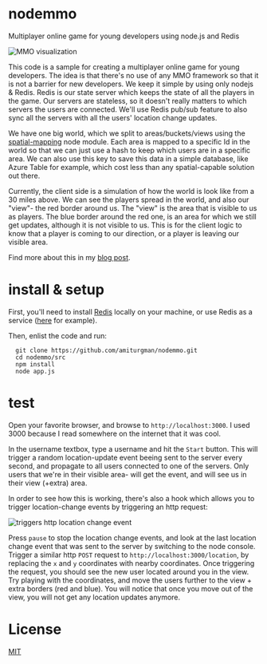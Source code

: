 # nodemmo
Multiplayer online game for young developers using node.js and Redis

![MMO visualization](https://github.com/amiturgman/nodemmo/raw/master/img/simulation.png "MMO visualization")

This code is a sample for creating a multiplayer online game for young developers. The idea is that there's no use of any MMO framework so that it is not a barrier for new developers.
We keep it simple by using only nodejs & Redis.
Redis is our state server which keeps the state of all the players in the game. Our servers are stateless, so it doesn't really matters to which servers the users are connected.
We'll use Redis pub/sub feature to also sync all the servers with all the users' location change updates.

We have one big world, which we split to areas/buckets/views using the [spatial-mapping](https://github.com/amiturgman/spatial-mapping) node module. Each area is mapped to a specific Id in the world
so that we can just use a hash to keep which users are in a specific area. We can also use this key to save this data in a simple database, like Azure Table for example, which cost less than any spatial-capable solution out there.

Currently, the client side is a simulation of how the world is look like from a 30 miles above.
We can see the players spread in the world, and also our "view"- the red border around us.
The "view" is the area that is visible to us as players. The blue border around the red one, is an area for which we still get updates, although it is not visible to us.
This is for the client logic to know that a player is coming to our direction, or a player is leaving our visible area.

Find more about this in my [blog post](http://todo-add-url.com).

# install & setup

First, you'll need to install [Redis](http://redis.io/download) locally on your machine, or use Redis as a service ([here](http://azure.microsoft.com/en-us/services/cache/) for example).

Then, enlist the code and run:
```
  git clone https://github.com/amiturgman/nodemmo.git
  cd nodemmo/src
  npm install
  node app.js
```

# test
Open your favorite browser, and browse to `http://localhost:3000`.
I used 3000 because I read somewhere on the internet that it was cool.

In the username textbox, type a username and hit the `Start` button.
This will trigger a random location-update event beeing sent to the server every second, and propagate to all users connected to one of the servers.
Only users that we're in their visible area- will get the event, and will see us in their view (+extra) area.

In order to see how this is working, there's also a hook which allows you to trigger location-change events by triggering an http request:

![triggers http location change event](https://github.com/amiturgman/nodemmo/raw/master/img/http-location.png "triggers http location change event")

Press `pause` to stop the location change events, and look at the last location change event that was sent to the server by switching to the node console.
Trigger a similar http `POST` request to `http://localhost:3000/location`, by replacing the `x` and `y` coordinates with nearby coordinates.
Once triggering the request, you should see the new user located around you in the view. Try playing with the coordinates, and move the users further to the view + extra borders (red and blue).
You will notice that once you move out of the view, you will not get any location updates anymore.



# License
[MIT](LICENSE)
